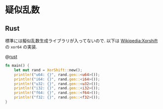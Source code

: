 # 疑似乱数

## Rust

標準には擬似乱数生成ライブラリが入ってないので.
以下は [Wikipedia:Xorshift](https://ja.wikipedia.org/wiki/Xorshift) の `xor64` の実装.

@[rust](rand.gen.rs)

```rust
fn main() {
    let mut rand = XorShift::new();
    println!("u64: {}", rand.gen::<u64>());
    println!("i64: {}", rand.gen::<i64>());
    println!("u32: {}", rand.gen::<u32>());
    println!("i32: {}", rand.gen::<i32>());
    println!("f64: {}", rand.gen::<f64>());
    println!("f32: {}", rand.gen::<f32>());
}
```

